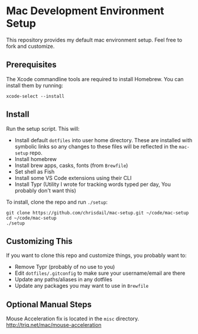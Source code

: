 # Mac Development Environment Setup

This repository provides my default mac environment setup. Feel free to fork and customize.

## Prerequisites

The Xcode commandline tools are required to install Homebrew. You can install them by running:

```
xcode-select --install
```

## Install

Run the setup script. This will:

* Install default `dotfiles` into user home directory. These are installed with symbolic links so any changes to these files will be reflected in the `mac-setup` repo.
* Install homebrew
* Install brew apps, casks, fonts (from `Brewfile`)
* Set shell as Fish
* Install some VS Code extensions using their CLI
* Install Typr (Utility I wrote for tracking words typed per day, You probably don't want this)

To install, clone the repo and run `./setup`:

```
git clone https://github.com/chrisdail/mac-setup.git ~/code/mac-setup
cd ~/code/mac-setup
./setup
```

## Customizing This

If you want to clone this repo and customize things, you probably want to:

* Remove Typr (probably of no use to you)
* Edit `dotfiles/.gitconfig` to make sure your username/email are there
* Update any paths/aliases in any dotfiles
* Update any packages you may want to use in `Brewfile`

## Optional Manual Steps

Mouse Acceleration fix is located in the `misc` directory. 
http://triq.net/mac/mouse-acceleration
